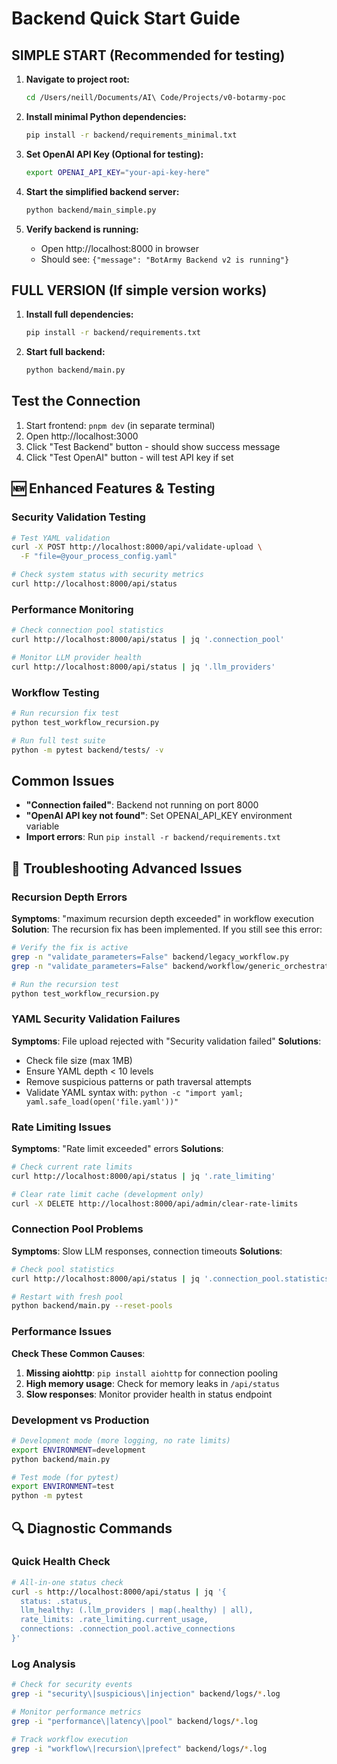 # Backend Quick Start Guide

## SIMPLE START (Recommended for testing)

1. **Navigate to project root:**
   ```bash
   cd /Users/neill/Documents/AI\ Code/Projects/v0-botarmy-poc
   ```

2. **Install minimal Python dependencies:**
   ```bash
   pip install -r backend/requirements_minimal.txt
   ```

3. **Set OpenAI API Key (Optional for testing):**
   ```bash
   export OPENAI_API_KEY="your-api-key-here"
   ```

4. **Start the simplified backend server:**
   ```bash
   python backend/main_simple.py
   ```

5. **Verify backend is running:**
   - Open http://localhost:8000 in browser
   - Should see: `{"message": "BotArmy Backend v2 is running"}`

## FULL VERSION (If simple version works)

1. **Install full dependencies:**
   ```bash
   pip install -r backend/requirements.txt
   ```

2. **Start full backend:**
   ```bash
   python backend/main.py
   ```

## Test the Connection

1. Start frontend: `pnpm dev` (in separate terminal)
2. Open http://localhost:3000
3. Click "Test Backend" button - should show success message
4. Click "Test OpenAI" button - will test API key if set

## 🆕 Enhanced Features & Testing

### Security Validation Testing
```bash
# Test YAML validation
curl -X POST http://localhost:8000/api/validate-upload \
  -F "file=@your_process_config.yaml"

# Check system status with security metrics
curl http://localhost:8000/api/status
```

### Performance Monitoring
```bash
# Check connection pool statistics
curl http://localhost:8000/api/status | jq '.connection_pool'

# Monitor LLM provider health
curl http://localhost:8000/api/status | jq '.llm_providers'
```

### Workflow Testing
```bash
# Run recursion fix test
python test_workflow_recursion.py

# Run full test suite
python -m pytest backend/tests/ -v
```

## Common Issues

- **"Connection failed"**: Backend not running on port 8000
- **"OpenAI API key not found"**: Set OPENAI_API_KEY environment variable
- **Import errors**: Run `pip install -r backend/requirements.txt`

## 🚨 Troubleshooting Advanced Issues

### Recursion Depth Errors
**Symptoms**: "maximum recursion depth exceeded" in workflow execution
**Solution**: The recursion fix has been implemented. If you still see this error:

```bash
# Verify the fix is active
grep -n "validate_parameters=False" backend/legacy_workflow.py
grep -n "validate_parameters=False" backend/workflow/generic_orchestrator.py

# Run the recursion test
python test_workflow_recursion.py
```

### YAML Security Validation Failures
**Symptoms**: File upload rejected with "Security validation failed"
**Solutions**:
- Check file size (max 1MB)
- Ensure YAML depth < 10 levels
- Remove suspicious patterns or path traversal attempts
- Validate YAML syntax with: `python -c "import yaml; yaml.safe_load(open('file.yaml'))"`

### Rate Limiting Issues  
**Symptoms**: "Rate limit exceeded" errors
**Solutions**:
```bash
# Check current rate limits
curl http://localhost:8000/api/status | jq '.rate_limiting'

# Clear rate limit cache (development only)
curl -X DELETE http://localhost:8000/api/admin/clear-rate-limits
```

### Connection Pool Problems
**Symptoms**: Slow LLM responses, connection timeouts
**Solutions**:
```bash
# Check pool statistics
curl http://localhost:8000/api/status | jq '.connection_pool.statistics'

# Restart with fresh pool
python backend/main.py --reset-pools
```

### Performance Issues
**Check These Common Causes**:
1. **Missing aiohttp**: `pip install aiohttp` for connection pooling
2. **High memory usage**: Check for memory leaks in `/api/status`  
3. **Slow responses**: Monitor provider health in status endpoint

### Development vs Production
```bash
# Development mode (more logging, no rate limits)
export ENVIRONMENT=development
python backend/main.py

# Test mode (for pytest)
export ENVIRONMENT=test
python -m pytest
```

## 🔍 Diagnostic Commands

### Quick Health Check
```bash
# All-in-one status check
curl -s http://localhost:8000/api/status | jq '{
  status: .status,
  llm_healthy: (.llm_providers | map(.healthy) | all),
  rate_limits: .rate_limiting.current_usage,
  connections: .connection_pool.active_connections
}'
```

### Log Analysis
```bash
# Check for security events
grep -i "security\|suspicious\|injection" backend/logs/*.log

# Monitor performance metrics
grep -i "performance\|latency\|pool" backend/logs/*.log

# Track workflow execution
grep -i "workflow\|recursion\|prefect" backend/logs/*.log
```
